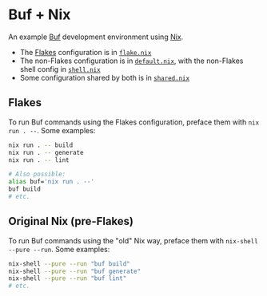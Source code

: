 # Buf + Nix

An example [Buf] development environment using [Nix].

* The [Flakes] configuration is in [`flake.nix`](./flake.nix)
* The non-Flakes configuration is in [`default.nix`](./default.nix), with the non-Flakes shell config in [`shell.nix`](./shell.nix)
* Some configuration shared by both is in [`shared.nix`](./shared.nix)

## Flakes

To run Buf commands using the Flakes configuration, preface them with `nix run . --`. Some examples:

```sh
nix run . -- build
nix run . -- generate
nix run . -- lint

# Also possible:
alias buf='nix run . --'
buf build
# etc.
```

## Original Nix (pre-Flakes)

To run Buf commands using the "old" Nix way, preface them with `nix-shell --pure --run`. Some examples:

```sh
nix-shell --pure --run "buf build"
nix-shell --pure --run "buf generate"
nix-shell --pure --run "buf lint"
# etc.
```

[buf]: https://buf.build
[flakes]: https://nixos.wiki/wiki/Flakes
[nix]: https://nixos.org


